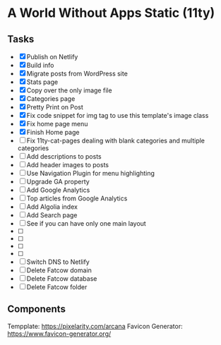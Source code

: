 # A World Without Apps Static (11ty)

## Tasks

* [x] Publish on Netlify
* [x] Build info
* [x] Migrate posts from WordPress site
* [x] Stats page
* [x] Copy over the only image file
* [x] Categories page 
* [x] Pretty Print on Post
* [x] Fix code snippet for img tag to use this template's image class
* [x] Fix home page menu
* [x] Finish Home page
* [ ] Fix 11ty-cat-pages dealing with blank categories and multiple categories
* [ ] Add descriptions to posts
* [ ] Add header images to posts
* [ ] Use Navigation Plugin for menu highlighting
* [ ] Upgrade GA property
* [ ] Add Google Analytics
* [ ] Top articles from Google Analytics
* [ ] Add Algolia index
* [ ] Add Search page
* [ ] See if you can have only one main layout
* [ ] 
* [ ] 
* [ ] 
* [ ] 
* [ ] Switch DNS to Netlify
* [ ] Delete Fatcow domain
* [ ] Delete Fatcow database
* [ ] Delete Fatcow folder

## Components

Tempplate: https://pixelarity.com/arcana
Favicon Generator: https://www.favicon-generator.org/
